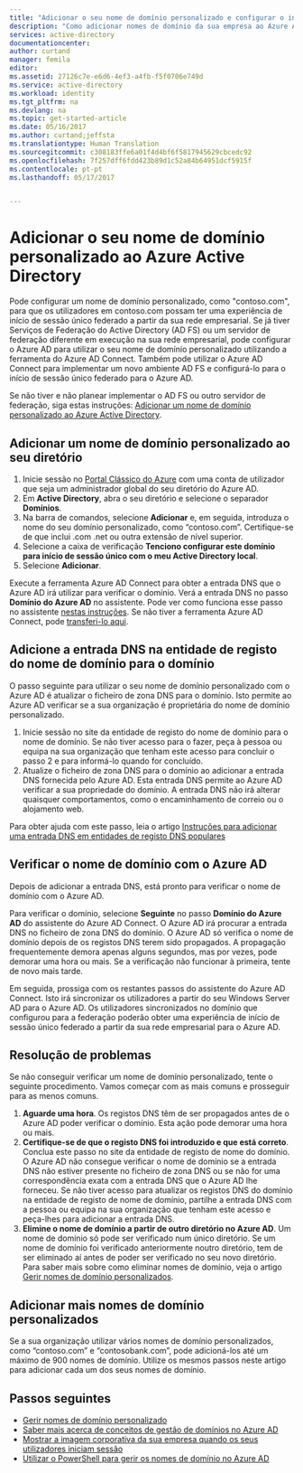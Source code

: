 ```yaml
---
title: "Adicionar o seu nome de domínio personalizado e configurar o início de sessão federado no Azure Active Directory | Microsoft Docs"
description: "Como adicionar nomes de domínio da sua empresa ao Azure Active Directory para configurar o início de sessão federado entre o Azure Active Directory e a sua solução de federação no local"
services: active-directory
documentationcenter: 
author: curtand
manager: femila
editor: 
ms.assetid: 27126c7e-e6d6-4ef3-a4fb-f5f0706e749d
ms.service: active-directory
ms.workload: identity
ms.tgt_pltfrm: na
ms.devlang: na
ms.topic: get-started-article
ms.date: 05/16/2017
ms.author: curtand;jeffsta
ms.translationtype: Human Translation
ms.sourcegitcommit: c308183ffe6a01f4d4bf6f5817945629cbcedc92
ms.openlocfilehash: 7f257dff6fdd423b89d1c52a84b64951dcf5915f
ms.contentlocale: pt-pt
ms.lasthandoff: 05/17/2017


---
```

<a id="add-your-custom-domain-name-to-azure-active-directory" class="xliff"></a>

# Adicionar o seu nome de domínio personalizado ao Azure Active Directory
Pode configurar um nome de domínio personalizado, como "contoso.com", para que os utilizadores em contoso.com possam ter uma experiência de início de sessão único federado a partir da sua rede empresarial. Se já tiver Serviços de Federação do Active Directory (AD FS) ou um servidor de federação diferente em execução na sua rede empresarial, pode configurar o Azure AD para utilizar o seu nome de domínio personalizado utilizando a ferramenta do Azure AD Connect. Também pode utilizar o Azure AD Connect para implementar um novo ambiente AD FS e configurá-lo para o início de sessão único federado para o Azure AD.

Se não tiver e não planear implementar o AD FS ou outro servidor de federação, siga estas instruções: [Adicionar um nome de domínio personalizado ao Azure Active Directory](active-directory-add-domain.md).

<a id="add-a-custom-domain-name-to-your-directory" class="xliff"></a>

## Adicionar um nome de domínio personalizado ao seu diretório
1. Inicie sessão no [Portal Clássico do Azure](https://manage.windowsazure.com/) com uma conta de utilizador que seja um administrador global do seu diretório do Azure AD.
2. Em **Active Directory**, abra o seu diretório e selecione o separador **Domínios**.
3. Na barra de comandos, selecione **Adicionar** e, em seguida, introduza o nome do seu domínio personalizado, como “contoso.com”. Certifique-se de que inclui .com .net ou outra extensão de nível superior.
4. Selecione a caixa de verificação **Tenciono configurar este domínio para início de sessão único com o meu Active Directory local**.
5. Selecione **Adicionar**.

Execute a ferramenta Azure AD Connect para obter a entrada DNS que o Azure AD irá utilizar para verificar o domínio. Verá a entrada DNS no passo **Domínio do Azure AD** no assistente. Pode ver como funciona esse passo no assistente [nestas instruções](connect/active-directory-aadconnect-get-started-custom.md#verify-the-azure-ad-domain-selected-for-federation). Se não tiver a ferramenta Azure AD Connect, pode [transferi-lo aqui](http://go.microsoft.com/fwlink/?LinkId=615771).

<a id="add-the-dns-entry-at-the-domain-name-registrar-for-the-domain" class="xliff"></a>

## Adicione a entrada DNS na entidade de registo do nome de domínio para o domínio
O passo seguinte para utilizar o seu nome de domínio personalizado com o Azure AD é atualizar o ficheiro de zona DNS para o domínio. Isto permite ao Azure AD verificar se a sua organização é proprietária do nome de domínio personalizado.

1. Inicie sessão no site da entidade de registo do nome de domínio para o nome de domínio. Se não tiver acesso para o fazer, peça à pessoa ou equipa na sua organização que tenham este acesso para concluir o passo 2 e para informá-lo quando for concluído.
2. Atualize o ficheiro de zona DNS para o domínio ao adicionar a entrada DNS fornecida pelo Azure AD. Esta entrada DNS permite ao Azure AD verificar a sua propriedade do domínio. A entrada DNS não irá alterar quaisquer comportamentos, como o encaminhamento de correio ou o alojamento web.

Para obter ajuda com este passo, leia o artigo [Instruções para adicionar uma entrada DNS em entidades de registo DNS populares](https://support.office.com/article/Create-DNS-records-for-Office-365-when-you-manage-your-DNS-records-b0f3fdca-8a80-4e8e-9ef3-61e8a2a9ab23/)

<a id="verify-the-domain-name-with-azure-ad" class="xliff"></a>

## Verificar o nome de domínio com o Azure AD
Depois de adicionar a entrada DNS, está pronto para verificar o nome de domínio com o Azure AD.

Para verificar o domínio, selecione **Seguinte** no passo **Domínio do Azure AD** do assistente do Azure AD Connect. O Azure AD irá procurar a entrada DNS no ficheiro de zona DNS do domínio. O Azure AD só verifica o nome de domínio depois de os registos DNS terem sido propagados. A propagação frequentemente demora apenas alguns segundos, mas por vezes, pode demorar uma hora ou mais. Se a verificação não funcionar à primeira, tente de novo mais tarde.

Em seguida, prossiga com os restantes passos do assistente do Azure AD Connect. Isto irá sincronizar os utilizadores a partir do seu Windows Server AD para o Azure AD. Os utilizadores sincronizados no domínio que configurou para a federação poderão obter uma experiência de início de sessão único federado a partir da sua rede empresarial para o Azure AD.

<a id="troubleshooting" class="xliff"></a>

## Resolução de problemas
Se não conseguir verificar um nome de domínio personalizado, tente o seguinte procedimento. Vamos começar com as mais comuns e prosseguir para as menos comuns.

1. **Aguarde uma hora**. Os registos DNS têm de ser propagados antes de o Azure AD poder verificar o domínio. Esta ação pode demorar uma hora ou mais.
2. **Certifique-se de que o registo DNS foi introduzido e que está correto**. Conclua este passo no site da entidade de registo de nome do domínio. O Azure AD não consegue verificar o nome de domínio se a entrada DNS não estiver presente no ficheiro de zona DNS ou se não for uma correspondência exata com a entrada DNS que o Azure AD lhe forneceu. Se não tiver acesso para atualizar os registos DNS do domínio na entidade de registo de nome de domínio, partilhe a entrada DNS com a pessoa ou equipa na sua organização que tenham este acesso e peça-lhes para adicionar a entrada DNS.
3. **Elimine o nome de domínio a partir de outro diretório no Azure AD**. Um nome de domínio só pode ser verificado num único diretório. Se um nome de domínio foi verificado anteriormente noutro diretório, tem de ser eliminado aí antes de poder ser verificado no seu novo diretório. Para saber mais sobre como eliminar nomes de domínio, veja o artigo [Gerir nomes de domínio personalizados](active-directory-add-manage-domain-names.md).

<a id="add-more-custom-domain-names" class="xliff"></a>

## Adicionar mais nomes de domínio personalizados
Se a sua organização utilizar vários nomes de domínio personalizados, como “contoso.com” e “contosobank.com”, pode adicioná-los até um máximo de 900 nomes de domínio. Utilize os mesmos passos neste artigo para adicionar cada um dos seus nomes de domínio.

<a id="next-steps" class="xliff"></a>

## Passos seguintes
* [Gerir nomes de domínio personalizado](active-directory-add-manage-domain-names.md)
* [Saber mais acerca de conceitos de gestão de domínios no Azure AD](active-directory-add-domain-concepts.md)
* [Mostrar a imagem corporativa da sua empresa quando os seus utilizadores iniciam sessão](active-directory-add-company-branding.md)
* [Utilizar o PowerShell para gerir os nomes de domínio no Azure AD](https://msdn.microsoft.com/library/azure/e1ef403f-3347-4409-8f46-d72dafa116e0#BKMK_ManageDomains)


